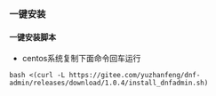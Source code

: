 ### 一键安装


#### 一键安装脚本

* centos系统复制下面命令回车运行

```shell
bash <(curl -L https://gitee.com/yuzhanfeng/dnf-admin/releases/download/1.0.4/install_dnfadmin.sh)
```

